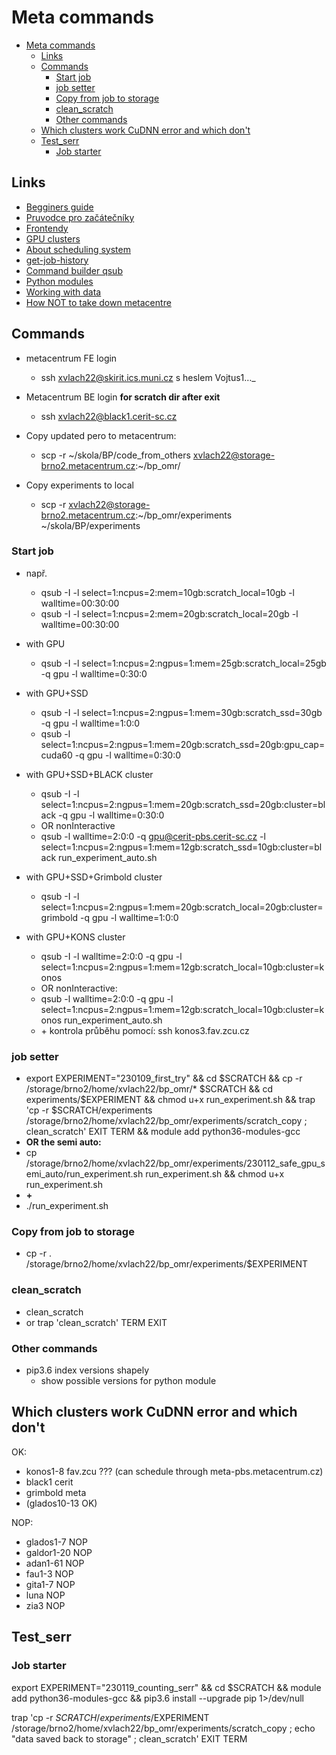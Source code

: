 # Meta commands
- [Meta commands](#meta-commands)
  - [Links](#links)
  - [Commands](#commands)
    - [Start job](#start-job)
    - [job setter](#job-setter)
    - [Copy from job to storage](#copy-from-job-to-storage)
    - [clean\_scratch](#clean_scratch)
    - [Other commands](#other-commands)
  - [Which clusters work CuDNN error and which don't](#which-clusters-work-cudnn-error-and-which-dont)
  - [Test\_serr](#test_serr)
    - [Job starter](#job-starter)

## Links
- [Begginers guide](https://wiki.metacentrum.cz/wiki/Beginners_guide)
- [Pruvodce pro začátečníky](https://wiki.metacentrum.cz/wiki/Pruvodce_pro_zacatecniky)
- [Frontendy](https://wiki.metacentrum.cz/wiki/Frontend)
- [GPU clusters](https://wiki.metacentrum.cz/wiki/GPU_clusters)
- [About scheduling system](https://wiki.metacentrum.cz/wiki/About_scheduling_system)
- [get-job-history](https://wiki.metacentrum.cz/wiki/PBS_get_job_history)
- [Command builder qsub](https://metavo.metacentrum.cz/pbsmon2/qsub_pbspro)
- [Python modules](https://metavo.metacentrum.cz/pbsmon2/qsub_pbspro)
- [Working with data](https://wiki.metacentrum.cz/wiki/Working_with_data)
- [How NOT to take down metacentre](https://www.cesnet.cz/wp-content/uploads/2021/04/Vorel_MC_2021.pdf)

## Commands
- metacentrum FE login
  - ssh xvlach22@skirit.ics.muni.cz s heslem Vojtus1…_

- Metacentrum BE login **for scratch dir after exit**
  - ssh xvlach22@black1.cerit-sc.cz

- Copy updated pero to metacentrum:
  - scp -r ~/skola/BP/code_from_others xvlach22@storage-brno2.metacentrum.cz:~/bp_omr/

- Copy experiments to local
  - scp -r xvlach22@storage-brno2.metacentrum.cz:~/bp_omr/experiments ~/skola/BP/experiments

### Start job
- např. 
  - qsub -I -l select=1:ncpus=2:mem=10gb:scratch_local=10gb -l walltime=00:30:00
  - qsub -I -l select=1:ncpus=2:mem=20gb:scratch_local=20gb -l walltime=00:30:00
- with GPU
  - qsub -I -l select=1:ncpus=2:ngpus=1:mem=25gb:scratch_local=25gb -q gpu -l walltime=0:30:0

- with GPU+SSD
  - qsub -I -l select=1:ncpus=2:ngpus=1:mem=30gb:scratch_ssd=30gb -q gpu -l walltime=1:0:0
  - qsub -l select=1:ncpus=2:ngpus=1:mem=20gb:scratch_ssd=20gb:gpu_cap=cuda60 -q gpu -l walltime=0:30:0
- with GPU+SSD+BLACK cluster
  - qsub -I -l select=1:ncpus=2:ngpus=1:mem=20gb:scratch_ssd=20gb:cluster=black -q gpu -l walltime=0:30:0
  - OR nonInteractive
  - qsub -l walltime=2:0:0 -q gpu@cerit-pbs.cerit-sc.cz -l select=1:ncpus=2:ngpus=1:mem=12gb:scratch_ssd=10gb:cluster=black run_experiment_auto.sh
- with GPU+SSD+Grimbold cluster
  - qsub -I -l select=1:ncpus=2:ngpus=1:mem=20gb:scratch_local=20gb:cluster=grimbold -q gpu -l walltime=1:0:0
- with GPU+KONS cluster
  - qsub -I -l walltime=2:0:0 -q gpu -l select=1:ncpus=2:ngpus=1:mem=12gb:scratch_local=10gb:cluster=konos
  - OR nonInteractive:
  - qsub -l walltime=2:0:0 -q gpu -l select=1:ncpus=2:ngpus=1:mem=12gb:scratch_local=10gb:cluster=konos run_experiment_auto.sh
  - \+ kontrola průběhu pomocí: ssh konos3.fav.zcu.cz

### job setter
- export EXPERIMENT="230109_first_try" && cd \$SCRATCH && cp -r /storage/brno2/home/xvlach22/bp_omr/\* \$SCRATCH && cd experiments/$EXPERIMENT && chmod u+x run_experiment.sh && trap 'cp -r $SCRATCH/experiments /storage/brno2/home/xvlach22/bp_omr/experiments/scratch_copy ; clean_scratch' EXIT TERM && module add python36-modules-gcc
- **OR the semi auto:**
- cp /storage/brno2/home/xvlach22/bp_omr/experiments/230112_safe_gpu_semi_auto/run_experiment.sh run_experiment.sh && chmod u+x run_experiment.sh
- **+**
- ./run_experiment.sh

### Copy from job to storage
- cp -r . /storage/brno2/home/xvlach22/bp_omr/experiments/$EXPERIMENT

### clean_scratch
- clean_scratch 
- or trap 'clean_scratch' TERM EXIT

### Other commands

- pip3.6 index versions shapely
  - show possible versions for python module


## Which clusters work CuDNN error and which don't
OK:
- konos1-8    fav.zcu ??? (can schedule through meta-pbs.metacentrum.cz)
- black1      cerit
- grimbold    meta
- (glados10-13 OK)

NOP:
- glados1-7   NOP
- galdor1-20  NOP
- adan1-61    NOP
- fau1-3      NOP
- gita1-7     NOP
- luna        NOP
- zia3        NOP

## Test_serr

### Job starter

export EXPERIMENT="230119_counting_serr" && cd $SCRATCH && module add python36-modules-gcc && pip3.6 install --upgrade pip 1>/dev/null

trap 'cp -r $SCRATCH/experiments/$EXPERIMENT /storage/brno2/home/xvlach22/bp_omr/experiments/scratch_copy ; echo "data saved back to storage" ; clean_scratch' EXIT TERM